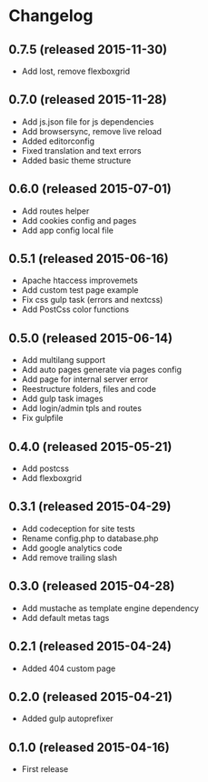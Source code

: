 # Changelog

## 0.7.5 (released 2015-11-30)
* Add lost, remove flexboxgrid

## 0.7.0 (released 2015-11-28)
* Add js.json file for js dependencies
* Add browsersync, remove live reload
* Added editorconfig
* Fixed translation and text errors
* Added basic theme structure

## 0.6.0 (released 2015-07-01)
* Add routes helper
* Add cookies config and pages
* Add app config local file

## 0.5.1 (released 2015-06-16)

* Apache htaccess improvemets
* Add custom test page example
* Fix css gulp task (errors and nextcss)
* Add PostCss color functions

## 0.5.0 (released 2015-06-14)

* Add multilang support
* Add auto pages generate via pages config
* Add page for internal server error
* Reestructure folders, files and code
* Add gulp task images
* Add login/admin tpls and routes
* Fix gulpfile

## 0.4.0 (released 2015-05-21)

* Add postcss
* Add flexboxgrid

## 0.3.1 (released 2015-04-29)

* Add codeception for site tests
* Rename config.php to database.php
* Add google analytics code
* Add remove trailing slash

## 0.3.0 (released 2015-04-28)

* Add mustache as template engine dependency
* Add default metas tags

## 0.2.1 (released 2015-04-24)

* Added 404 custom page

## 0.2.0 (released 2015-04-21)

* Added gulp autoprefixer

## 0.1.0 (released 2015-04-16)

* First release
